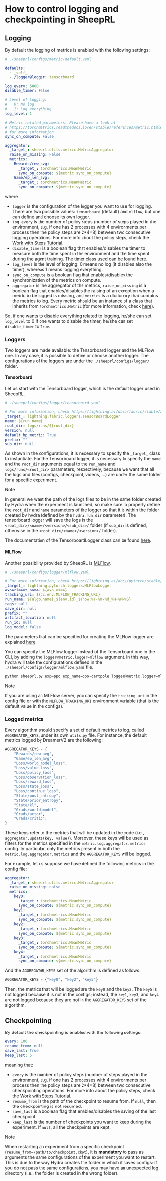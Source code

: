 # How to control logging and checkpointing in SheepRL

## Logging

By default the logging of metrics is enabled with the following settings:

```yaml
# ./sheeprl/configs/metric/default.yaml

defaults:
  - _self_
  - /logger@logger: tensorboard

log_every: 5000
disable_timer: False

# Level of Logging:
#   0: No log
#   1: Log everything
log_level: 1

# Metric related parameters. Please have a look at
# https://torchmetrics.readthedocs.io/en/stable/references/metric.html#torchmetrics.Metric
# for more information
sync_on_compute: False

aggregator:
  _target_: sheeprl.utils.metric.MetricAggregator
  raise_on_missing: False
  metrics:
    Rewards/rew_avg: 
      _target_: torchmetrics.MeanMetric
      sync_on_compute: ${metric.sync_on_compute}
    Game/ep_len_avg: 
      _target_: torchmetrics.MeanMetric
      sync_on_compute: ${metric.sync_on_compute}
```
where 

* `logger` is the configuration of the logger you want to use for logging. There are two possible values: `tensorboard` (default) and `mlflow`, but one can define and choose its own logger.
* `log_every` is the number of policy steps (number of steps played in the environment, e.g. if one has 2 processes with 4 environments per process then the policy steps are 2*4=8) between two consecutive logging operations. For more info about the policy steps, check the [Work with Steps Tutorial](./work_with_steps.md).
* `disable_timer` is a boolean flag that enables/disables the timer to measure both the time spent in the environment and the time spent during the agent training. The timer class used can be found [here](../sheeprl/utils/timer.py).
* `log_level` is the level of logging: $0$ means no log (it disables also the timer), whereas $1$ means logging everything.
* `sync_on_compute` is a boolean flag that enables/disables the synchronization of the metrics on compute.
* `aggregator` is the aggregator of the metrics, `raise_on_missing` is a boolean flag that enables/disables the raising of an exception when a metric to be logged is missing, and `metrics` is a dictionary that contains the metrics to log. Every metric should be an instance of a class that inherits from `torchmetrics.Metric` (for more information, check [here](https://torchmetrics.readthedocs.io/en/stable/references/metric.html#torchmetrics.Metric)).

So, if one wants to disable everything related to logging, he/she can set `log_level` to $0$ if one wants to disable the timer, he/she can set `disable_timer` to `True`.

### Loggers
Two loggers are made available: the Tensorboard logger and the MLFlow one. In any case, it is possible to define or choose another logger.
The configurations of the loggers are under the `./sheeprl/configs/logger/` folder.

#### Tensorboard
Let us start with the Tensorboard logger, which is the default logger used in SheepRL.

```yaml
# ./sheeprl/configs/logger/tensorboard.yaml

# For more information, check https://lightning.ai/docs/fabric/stable/api/generated/lightning.fabric.loggers.TensorBoardLogger.html
_target_: lightning.fabric.loggers.TensorBoardLogger
name: ${run_name}
root_dir: logs/runs/${root_dir}
version: null
default_hp_metric: True
prefix: ""
sub_dir: null
```
As shown in the configurations, it is necessary to specify the `_target_` class to instantiate. For the Tensorboard logger, it is necessary to specify the `name` and the `root_dir` arguments equal to the `run_name` and `logs/runs/<root_dir>` parameters, respectively, because we want that all the logs and files (configs, checkpoint, videos, ...) are under the same folder for a specific experiment.

> [!NOTE]
>
> In general we want the path of the logs files to be in the same folder created by Hydra when the experiment is launched, so make sure to properly define the `root_dir` and `name` parameters of the logger so that it is within the folder created by hydra (defined by the `hydra.run.dir` parameter). The tensorboard logger will save the logs in the `<root_dir>/<name>/<version>/<sub_dir>/` folder (if `sub_dir` is defined, otherwise in the `<root_dir>/<name>/<version>/` folder).

The documentation of the TensorboardLogger class can be found [here](https://lightning.ai/docs/fabric/stable/api/generated/lightning.fabric.loggers.TensorBoardLogger.html).

#### MLFlow
Another possibility provided by SheepRL is [MLFlow](https://mlflow.org/docs/2.8.0/index.html).

```yaml
# ./sheeprl/configs/logger/mlflow.yaml

# For more information, check https://lightning.ai/docs/pytorch/stable/api/lightning.pytorch.loggers.mlflow.html#lightning.pytorch.loggers.mlflow.MLFlowLogger
_target_: lightning.pytorch.loggers.MLFlowLogger
experiment_name: ${exp_name}
tracking_uri: ${oc.env:MLFLOW_TRACKING_URI}
run_name: ${algo.name}_${env.id}_${now:%Y-%m-%d_%H-%M-%S}
tags: null
save_dir: null
prefix: ""
artifact_location: null
run_id: null
log_model: false
```

The parameters that can be specified for creating the MLFlow logger are explained [here](https://lightning.ai/docs/pytorch/stable/api/lightning.pytorch.loggers.mlflow.html#lightning.pytorch.loggers.mlflow.MLFlowLogger).

You can specify the MLFlow logger instead of the Tensorboard one in the CLI, by adding the `logger@metric.logger=mlflow` argument. In this way, hydra will take the configurations defined in the `./sheeprl/configs/logger/mlflow.yaml` file.

```bash
python sheeprl.py exp=ppo exp_name=ppo-cartpole logger@metric.logger=mlflow
```

> [!NOTE]
>
> If you are using an MLFlow server, you can specify the `tracking_uri` in the config file or with the `MLFLOW_TRACKING_URI` environment variable (that is the default value in the configs).

### Logged metrics

Every algorithm should specify a set of default metrics to log, called `AGGREGATOR_KEYS`, under its own `utils.py` file. For instance, the default metrics logged by DreamerV2 are the following:

```python
AGGREGATOR_KEYS = {
    "Rewards/rew_avg",
    "Game/ep_len_avg",
    "Loss/world_model_loss",
    "Loss/value_loss",
    "Loss/policy_loss",
    "Loss/observation_loss",
    "Loss/reward_loss",
    "Loss/state_loss",
    "Loss/continue_loss",
    "State/post_entropy",
    "State/prior_entropy",
    "State/kl",
    "Grads/world_model",
    "Grads/actor",
    "Grads/critic",
}
```

These keys refer to the metrics that will be updated in the code (i.e., `aggregator.update(key, value)`). Moreover, these keys will be used as filters for the metrics specified in the `metric.log.aggregator.metrics` config. In particular, only the metrics present in both the `metric.log.aggregator.metrics` and the `AGGREGATOR_KEYS` will be logged.

For example, let us suppose we have defined the following metrics in the config file:
```yaml
aggregator:
  _target_: sheeprl.utils.metric.MetricAggregator
  raise_on_missing: False
  metrics:
    key0:
      _target_: torchmetrics.MeanMetric
      sync_on_compute: ${metric.sync_on_compute}
    key1:
      _target_: torchmetrics.MeanMetric
      sync_on_compute: ${metric.sync_on_compute}
    key2:
      _target_: torchmetrics.MeanMetric
      sync_on_compute: ${metric.sync_on_compute}
    key3:
      _target_: torchmetrics.MeanMetric
      sync_on_compute: ${metric.sync_on_compute}
    key4:
      _target_: torchmetrics.MeanMetric
      sync_on_compute: ${metric.sync_on_compute}
```

And the `AGGREGATOR_KEYS` set of the algorithm is defined as follows:
```python
AGGREGATOR_KEYS = {"key0", "key2", "key5"}
```

Then, the metrics that will be logged are the `key0` and the `key2`. The `key5` is not logged because it is not in the configs; instead, the `key1`, `key3`, and `key4` are not logged because they are not in the `AGGREGATOR_KEYS` set of the algorithm.

## Checkpointing

By default the checkpointing is enabled with the following settings:

```yaml
every: 100
resume_from: null
save_last: True
keep_last: 5
```

meaning that:

* `every` is the number of policy steps (number of steps played in the environment, e.g. if one has 2 processes with 4 environments per process then the policy steps are 2*4=8) between two consecutive checkpointing operations. For more info about the policy steps, check the [Work with Steps Tutorial](./work_with_steps.md).
* `resume_from` is the path of the checkpoint to resume from. If `null`, then the checkpointing is not resumed.
* `save_last` is a boolean flag that enables/disables the saving of the last checkpoint.
* `keep_last` is the number of checkpoints you want to keep during the experiment. If `null`, all the checkpoints are kept.

> [!NOTE]
>
> When restarting an experiment from a specific checkpoint (`resume_from=/path/to/checkpoint.ckpt`), it is **mandatory** to pass as arguments the same configurations of the experiment you want to restart. This is due to the way Hydra creates the folder in which it saves configs: if you do not pass the same configurations, you may have an unexpected log directory (i.e., the folder is created in the wrong folder).